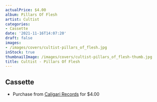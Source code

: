 ```yaml
---
actualPrice: $4.00
album: Pillars Of Flesh
artist: Cultist
categories:
- Cassette
date: '2021-11-16T14:07:20'
draft: false
images:
- /images/covers/cultist-pillars_of_flesh.jpg
inStock: true
thumbnailImage: /images/covers/cultist-pillars_of_flesh-thumb.jpg
title: Cultist - Pillars Of Flesh
---
```


## Cassette
* Purchase from [Caligari Records](https://caligarirecords.storenvy.com/products/25344015-cultist-pillars-of-flesh) for $4.00
